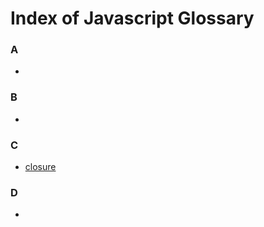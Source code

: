 
# Index of Javascript Glossary


### A

- [](./)
                        

### B

- [](./)
                        

### C

- [closure](./c/closure)
                        

### D

- [](./)
                        
